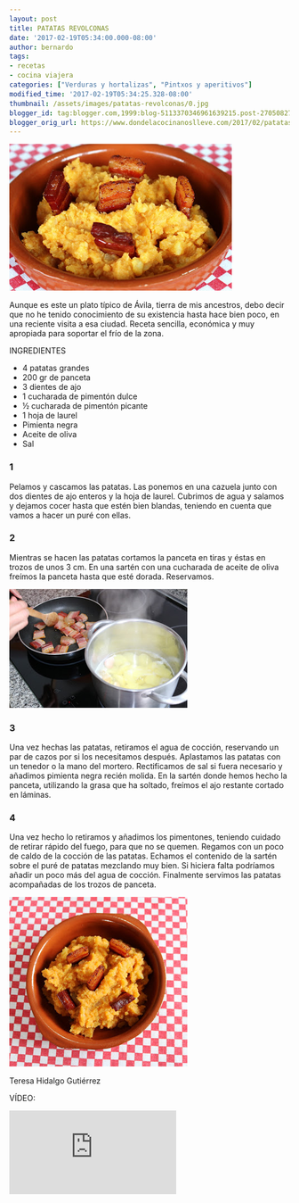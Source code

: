 ```yaml
---
layout: post
title: PATATAS REVOLCONAS
date: '2017-02-19T05:34:00.000-08:00'
author: bernardo
tags:
- recetas
- cocina viajera
categories: ["Verduras y hortalizas", "Pintxos y aperitivos"]
modified_time: '2017-02-19T05:34:25.328-08:00'
thumbnail: /assets/images/patatas-revolconas/0.jpg
blogger_id: tag:blogger.com,1999:blog-5113370346961639215.post-270508277170504232
blogger_orig_url: https://www.dondelacocinanoslleve.com/2017/02/patatas-revolconas.html
---
```


![](/assets/images/patatas-revolconas/0.jpg)

  

Aunque es este un plato típico de Ávila, tierra de mis ancestros, debo decir que no he tenido conocimiento de su existencia hasta hace bien poco, en una reciente visita a esa ciudad. Receta sencilla, económica y muy apropiada para soportar el frío de la zona.

  

INGREDIENTES

* 4 patatas grandes
* 200 gr de panceta
* 3 dientes de ajo
* 1 cucharada de pimentón dulce
* ½ cucharada de pimentón picante
* 1 hoja de laurel
* Pimienta negra
* Aceite de oliva
* Sal

  

### 1

Pelamos y cascamos las patatas. Las ponemos en una cazuela junto con dos dientes de ajo enteros y la hoja de laurel. Cubrimos de agua y salamos y dejamos cocer hasta que estén bien blandas, teniendo en cuenta que vamos a hacer un puré con ellas.

### 2

Mientras se hacen las patatas cortamos la panceta en tiras y éstas en trozos de unos 3 cm. En una sartén con una cucharada de aceite de oliva freímos la panceta hasta que esté dorada. Reservamos.

![](/assets/images/patatas-revolconas/1.jpg)

### 3

Una vez hechas las patatas, retiramos el agua de cocción, reservando un par de cazos por si los necesitamos después. Aplastamos las patatas con un tenedor o la mano del mortero. Rectificamos de sal si fuera necesario y añadimos pimienta negra recién molida. En la sartén donde hemos hecho la panceta, utilizando la grasa que ha soltado, freímos el ajo restante cortado en láminas.

  

### 4

Una vez hecho lo retiramos y añadimos los pimentones, teniendo cuidado de retirar rápido del fuego, para que no se quemen. Regamos con un poco de caldo de la cocción de las patatas. Echamos el contenido de la sartén sobre el puré de patatas mezclando muy bien. Si hiciera falta podríamos añadir un poco más del agua de cocción. Finalmente servimos las patatas acompañadas de los trozos de panceta.
  

![](/assets/images/patatas-revolconas/2.jpg)

Teresa Hidalgo Gutiérrez

VÍDEO:
<iframe class="YOUTUBE-iframe-video" data-thumbnail-src="https://i.ytimg.com/vi/CtciqEVauW8/0.jpg" src="https://www.youtube.com/embed/CtciqEVauW8?feature=player_embedded" frameborder="0" allowfullscreen></iframe>

